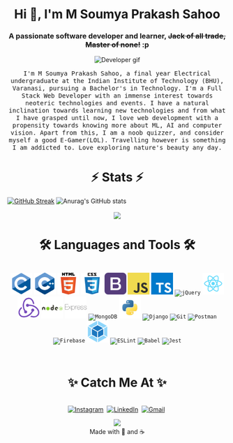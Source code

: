 <h1 align="center">Hi 👋, I'm M Soumya Prakash Sahoo</h1>
<h3 align="center">A passionate software developer and learner, <s>Jack of all trade, Master of none!</s> :p</h3>
<p align='center'>
  <img  src=https://www.wingstechsolutions.com/wp-content/uploads/2022/03/full-stack-development.gif alt="Developer gif">   
</p>

<p align="center">
  <samp>
I'm M Soumya Prakash Sahoo, a final year Electrical undergraduate at the Indian Institute of Technology (BHU), Varanasi, pursuing a Bachelor's in Technology. I'm a Full Stack Web Developer with an immense interest towards neoteric technologies and events. I have a natural inclination towards learning new technologies and from what I have grasped until now, I love web development with a propensity towards knowing more about ML, AI and computer vision. Apart from this, I am a noob quizzer, and consider myself a good E-Gamer(LOL). Travelling however is something I am addicted to. Love exploring nature's beauty any day.
  </samp>
</p>

<h1 align="center">⚡ Stats ⚡</h1>

[![GitHub Streak](https://streak-stats.demolab.com?user=gritty-git&theme=tokyonight&hide_border=true&border_radius=7)](https://git.io/streak-stats) ![Anurag's GitHub stats](https://github-readme-stats.vercel.app/api?username=gritty-git&show_icons=true&theme=tokyonight&hide_border=true)

<div align=center>
    <a href="https://github.com/gritty-git/github-readme-stats">
      <img width=325 align="center" src="https://github-readme-stats.vercel.app/api/top-langs/?username=gritty-git&title_color=61dafb&hide=c%2B%2B&text_color=ffffff&icon_color=61dafb&bg_color=20232a&langs_count=8&layout=compact&border_color=61dafb&hide_border=true" />
    </a>
  </div>

<h1 align="center">🛠️ Languages and Tools 🛠️</h1>
<p align="center">
<br>
 <code><img height="50" src="https://github.com/devicons/devicon/blob/master/icons/c/c-original.svg" alt="C"></code>
<code><img height="50" src="https://raw.githubusercontent.com/devicons/devicon/master/icons/cplusplus/cplusplus-original.svg" alt="C++"></code>
<code><img height="50" src="https://raw.githubusercontent.com/github/explore/80688e429a7d4ef2fca1e82350fe8e3517d3494d/topics/html/html.png" alt="HTML"></code>
<code><img height="50" src="https://raw.githubusercontent.com/github/explore/80688e429a7d4ef2fca1e82350fe8e3517d3494d/topics/css/css.png" alt="CSS"></code>
<code><img height="50" src="https://raw.githubusercontent.com/github/explore/80688e429a7d4ef2fca1e82350fe8e3517d3494d/topics/bootstrap/bootstrap.png" alt="Bootstrap"></code>
<code><img height="50" src="https://raw.githubusercontent.com/github/explore/80688e429a7d4ef2fca1e82350fe8e3517d3494d/topics/javascript/javascript.png" alt="Javascript"></code>
<code><img height="50" src="https://raw.githubusercontent.com/github/explore/80688e429a7d4ef2fca1e82350fe8e3517d3494d/topics/typescript/typescript.png" alt="Typescript"></code>
<code><img height="50" src="https://www.vectorlogo.zone/logos/jquery/jquery-ar21.svg" alt="jQuery"></code> 
<code><img height="50" src="https://raw.githubusercontent.com/github/explore/80688e429a7d4ef2fca1e82350fe8e3517d3494d/topics/react/react.png" alt="ReactJS"></code>
<code><img height="50" src="https://raw.githubusercontent.com/github/explore/80688e429a7d4ef2fca1e82350fe8e3517d3494d/topics/redux/redux.png" alt="Redux"></code>
<code><img height="50" src="https://github.com/devicons/devicon/blob/master/icons/nodejs/nodejs-original-wordmark.svg" alt="NodeJS"></code>
<code><img height="50" src="https://raw.githubusercontent.com/github/explore/80688e429a7d4ef2fca1e82350fe8e3517d3494d/topics/express/express.png" alt="Express"></code>
<code><img height="50" src="https://www.vectorlogo.zone/logos/mongodb/mongodb-ar21.svg" alt="MongoDB"></code>
<code><img height="50" src="https://raw.githubusercontent.com/github/explore/80688e429a7d4ef2fca1e82350fe8e3517d3494d/topics/python/python.png" alt="Python"></code>
<code><img height="50" src="https://www.vectorlogo.zone/logos/djangoproject/djangoproject-ar21.svg" alt="Django"></code>
<code><img height="50" src="https://www.vectorlogo.zone/logos/git-scm/git-scm-icon.svg" alt="Git"></code>
<code><img  height="50" src="https://www.vectorlogo.zone/logos/getpostman/getpostman-icon.svg" alt="Postman"></code>
<code><img height="50" src="https://www.vectorlogo.zone/logos/firebase/firebase-icon.svg" alt="Firebase"></code>
<code><img height="50" src="https://github.com/devicons/devicon/blob/master/icons/webpack/webpack-original.svg" alt="Webpack"></code>
<code><img height="50" src="https://www.vectorlogo.zone/logos/eslint/eslint-ar21.svg" alt="ESLint"></code>
<code><img height="50" src="https://www.vectorlogo.zone/logos/babeljs/babeljs-icon.svg" alt="Babel"></code>
<code><img height="50" src="https://www.vectorlogo.zone/logos/jestjsio/jestjsio-icon.svg" alt="Jest"></code>

</p><br>
<h1 align="center">✨ Catch Me At ✨</h1>
<p align="center">
<br>
<a href="https://www.instagram.com/msoumya_1300/"><img src="https://img.shields.io/badge/instagram-%23E4405F.svg?&style=for-the-badge&logo=instagram&logoColor=white" alt="Instagram" /></a>&nbsp;
<a href="https://www.linkedin.com/in/m-soumya-739bb31a0/"><img src="https://img.shields.io/badge/linkedin-%230077B5.svg?&style=for-the-badge&logo=linkedin&logoColor=white" alt="LinkedIn" /></a>&nbsp;
<a href="mailto:msoumya.iitbhu@gmail.com?subject=Wassup"><img src="https://img.shields.io/badge/gmail-%23D14836.svg?&style=for-the-badge&logo=gmail&logoColor=white" alt="Gmail"/></a>&nbsp;
</p>

<p align="center">
  <img src="https://komarev.com/ghpvc/?username=gritty-git"><br>
Made with 💖 and ☕</p>

